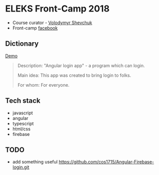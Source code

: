 # ELEKS Front-Camp 2018

* Course curator - [Volodymyr Shevchuk](https://github.com/dosandk)
* Front-camp [facebook](https://www.facebook.com/groups/270300106928894)

## Dictionary
[Demo](https://angular-firebase-auth0-b5105.firebaseapp.com/login)  
> Description: "Angular login app" - a program which can login.
>
> Main idea: This app was created to bring login to folks.
>
> For whom: For everyone.  

## Tech stack

* javascript 
* angular 
* typescript 
* html/css
* firebase

## TODO
* add something useful
https://github.com/cos1715/Angular-Firebase-login.git